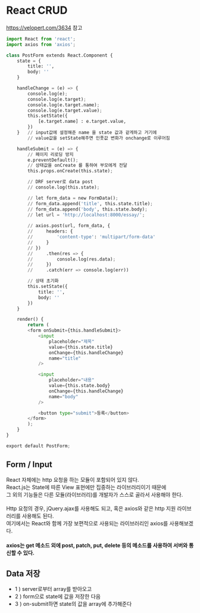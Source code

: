 # React CRUD
https://velopert.com/3634 참고
```python
import React from 'react';
import axios from 'axios';

class PostForm extends React.Component {
    state = {
        title: '',
        body: ''
    }

    handleChange = (e) => {
        console.log(e);
        console.log(e.target);
        console.log(e.target.name);
        console.log(e.target.value);
        this.setState({
            [e.target.name] : e.target.value,
        })
    }   // input값에 설정해준 name 을 state 값과 같게하고 거기에
        // value값을 setState해주면 인풋값 변화가 onchange로 이루어짐 

    handleSubmit = (e) => {
        // 페이지 리로딩 방지
        e.preventDefault();
        // 상태값을 onCreate 를 통하여 부모에게 전달
        this.props.onCreate(this.state);

        // DRF server로 data post
        // console.log(this.state);

        // let form_data = new FormData();
        // form_data.append('title', this.state.title);
        // form_data.append('body', this.state.body);
        // let url = 'http://localhost:8000/essay/';
        
        // axios.post(url, form_data, {
        //     headers: {
        //         'content-type': 'multipart/form-data'
        //     }
        // })
        //     .then(res => {
        //         console.log(res.data);
        //     })
        //     .catch(err => console.log(err))

        // 상태 초기화
        this.setState({
            title: '',
            body: ''
        })
    }

    render() {
        return (
        <form onSubmit={this.handleSubmit}>
            <input
                placeholder="제목"
                value={this.state.title}
                onChange={this.handleChange}
                name="title"
            />

            <input
                placeholder="내용"
                value={this.state.body}
                onChange={this.handleChange}
                name="body"
            />

            <button type="submit">등록</button>
        </form>
        );
    }
}

export default PostForm;
```

## Form / Input
React 자체에는 http 요청을 하는 모듈이 포함되어 있지 않다.<br/>
React.js는 State에 따른 View 표현에만 집중하는 라이브러리이기 때문에<br/>
그 외의 기능들은 다른 모듈(라이브러리)를 개발자가 스스로 골라서 사용해야 한다.<br/>
<br/>
Http 요청의 경우, jQuery.ajax를 사용해도 되고, 혹은 axios와 같은 http 지원 라이브러리를 사용해도 된다.<br/>
여기에서는 React와 함께 가장 보편적으로 사용되는 라이브러리인 axios를 사용해보겠다.<br/>
#### axios는 get 메소드 외에 post, patch, put, delete 등의 메소드를 사용하여 서버와 통신할 수 있다.

## Data 저장
- 1 ) server로부터 array를 받아오고 
- 2 ) form으로 state에 값을 저장한 다음
- 3 ) on-submit하면 state의 값을 array에 추가해준다
